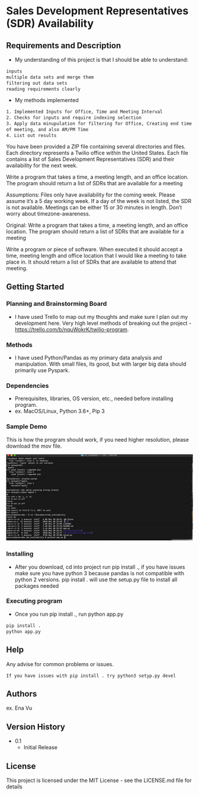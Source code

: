 # Sales Development Representatives (SDR) Availability

## Requirements and Description

* My understanding of this project is that I should be able to understand:

```
inputs
multiple data sets and merge them  
filtering out data sets 
reading requirements clearly
```

* My methods implemented
```
1. Implemented Inputs for Office, Time and Meeting Interval
2. Checks for inputs and require indexing selection
3. Apply data minupulation for filtering for Office, Creating end time of meeting, and also AM/PM Time
4. List out results
```

You have been provided a ZIP file containing several directories and files. Each directory represents a Twilio office within the United States. Each file contains a list of Sales Development Representatives (SDR) and their availability for the next week.
 
Write a program that takes a time, a meeting length, and an office location. The program should return a list of SDRs that are available for a meeting
 
Assumptions:
Files only have availability for the coming week. Please assume it’s a 5 day working week.
If a day of the week is not listed, the SDR is not available.
Meetings can be either 15 or 30 minutes in length.
Don’t worry about timezone-awareness.

Original: Write a program that takes a time, a meeting length, and an office location. The program should return a list of SDRs that are available for a meeting

Write a program or piece of software. When executed it should accept a time, meeting length and office location that I would like a meeting to take place in. It should return a list of SDRs that are available to attend that meeting.

## Getting Started

### Planning and Brainstorming Board

* I have used Trello to map out my thoughts and make sure I plan out my development here. Very high level methods of breaking out the project - https://trello.com/b/nquWokrK/twilio-program.  

### Methods

* I have used Python/Pandas as my primary data analysis and manipulation.  With small files, its good, but with larger big data should primarily use Pyspark. 

### Dependencies

* Prerequisites, libraries, OS version, etc., needed before installing program.
* ex. MacOS/Linux, Python 3.6+, Pip 3

### Sample Demo 

This is how the program should work, if you need higher resolution, please download the mov file.

![](demo.gif)


### Installing

* After you download, cd into project run pip install ., if you have issues make sure you have python 3 because pandas is not compatible with python 2 versions. pip install . will use the setup.py file to install all packages needed

### Executing program

* Once you run pip install ., run python app.py
```
pip install .
python app.py
```

## Help

Any advise for common problems or issues.
```
If you have issues with pip install . try python3 setyp.py devel
```

## Authors


ex. Ena Vu


## Version History

* 0.1
    * Initial Release

## License

This project is licensed under the MIT License - see the LICENSE.md file for details

